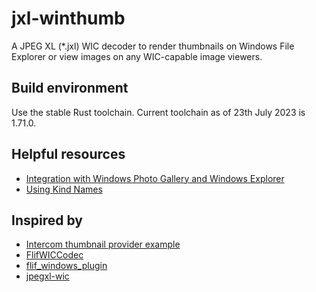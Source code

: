 # jxl-winthumb

A JPEG XL (*.jxl) WIC decoder to render thumbnails on Windows File Explorer or view images on any WIC-capable image viewers.

## Build environment

Use the stable Rust toolchain. Current toolchain as of 23th July 2023 is 1.71.0.

## Helpful resources

* [Integration with Windows Photo Gallery and Windows Explorer](https://docs.microsoft.com/en-us/windows/win32/wic/-wic-integrationregentries)
* [Using Kind Names](https://docs.microsoft.com/en-us/windows/win32/properties/building-property-handlers-user-friendly-kind-names)

## Inspired by

* [Intercom thumbnail provider example](https://github.com/Rantanen/intercom/tree/88d6a3c0470150805740b75ed23ec15131ec7469/samples/thumbnail_provider)
* [FlifWICCodec](https://github.com/peirick/FlifWICCodec/)
* [flif_windows_plugin](https://github.com/fherzog2/flif_windows_plugin/)
* [jpegxl-wic](https://github.com/mirillis/jpegxl-wic)
